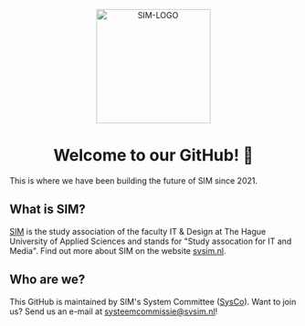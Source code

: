 <p align="center">
  <img src="https://svsim.nl/templates/g5_hydrogen/custom/images/partners/SIM-logo-normalekleuren-vollem-01.png" alt="SIM-LOGO" height="200"/>
</p>
<h1 align="center">Welcome to our GitHub! 👋</h1>

This is where we have been building the future of SIM since 2021.

## What is SIM?
[SIM](https://svsim.nl/) is the study association of the faculty IT & Design at The Hague University of Applied Sciences and stands for "Study assocation for IT and Media". Find out more about SIM on the website [svsim.nl](https://svsim.nl/studievereniging-sim/over-sim).

## Who are we?
This GitHub is maintained by SIM's System Committee ([SysCo](https://svsim.nl/studievereniging-sim/actieve-leden/systeem-commissie)). Want to join us? Send us an e-mail at [systeemcommissie@svsim.nl](mailto:systeemcommissie@svsim.nl)!
